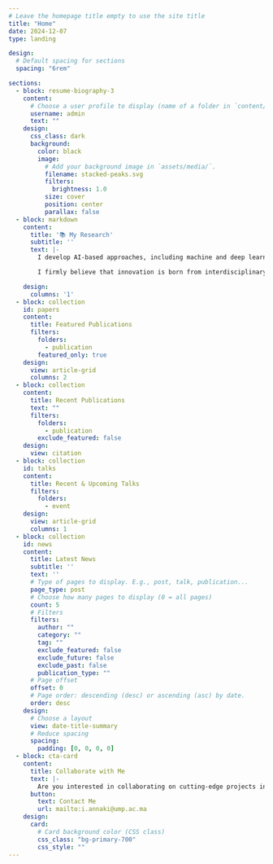 ```yaml
---
# Leave the homepage title empty to use the site title
title: "Home"
date: 2024-12-07
type: landing

design:
  # Default spacing for sections
  spacing: "6rem"

sections:
  - block: resume-biography-3
    content:
      # Choose a user profile to display (name of a folder in `content/authors/`)
      username: admin
      text: ""      
    design:
      css_class: dark
      background:
        color: black
        image:
          # Add your background image in `assets/media/`.
          filename: stacked-peaks.svg
          filters:
            brightness: 1.0
          size: cover
          position: center
          parallax: false
  - block: markdown
    content:
      title: '📚 My Research'
      subtitle: ''
      text: |-
        I develop AI-based approaches, including machine and deep learning for time series, to address real-world challenges in neuroscience and education. By exploring the integration of advanced technologies, my goal is to create practical and innovative solutions to improve educational practices and understanding of cognitive mechanisms.

        I firmly believe that innovation is born from interdisciplinary collaboration. If my work resonates with you, let's connect to exchange ideas and create new solutions together!

    design:
      columns: '1'
  - block: collection
    id: papers
    content:
      title: Featured Publications
      filters:
        folders:
          - publication
        featured_only: true
    design:
      view: article-grid
      columns: 2
  - block: collection
    content:
      title: Recent Publications
      text: ""
      filters:
        folders:
          - publication
        exclude_featured: false
    design:
      view: citation
  - block: collection
    id: talks
    content:
      title: Recent & Upcoming Talks
      filters:
        folders:
          - event
    design:
      view: article-grid
      columns: 1
  - block: collection
    id: news
    content:
      title: Latest News
      subtitle: ''
      text: ''
      # Type of pages to display. E.g., post, talk, publication...
      page_type: post
      # Choose how many pages to display (0 = all pages)
      count: 5
      # Filters
      filters:
        author: ""
        category: ""
        tag: ""
        exclude_featured: false
        exclude_future: false
        exclude_past: false
        publication_type: ""
      # Page offset
      offset: 0
      # Page order: descending (desc) or ascending (asc) by date.
      order: desc
    design:
      # Choose a layout
      view: date-title-summary
      # Reduce spacing
      spacing:
        padding: [0, 0, 0, 0]
  - block: cta-card
    content:
      title: Collaborate with Me
      text: |-
        Are you interested in collaborating on cutting-edge projects in AI, neuroscience, or educational technologies? Contact me, and together, let's make a difference!
      button:
        text: Contact Me
        url: mailto:i.annaki@ump.ac.ma
    design:
      card:
        # Card background color (CSS class)
        css_class: "bg-primary-700"
        css_style: ""
---
```

